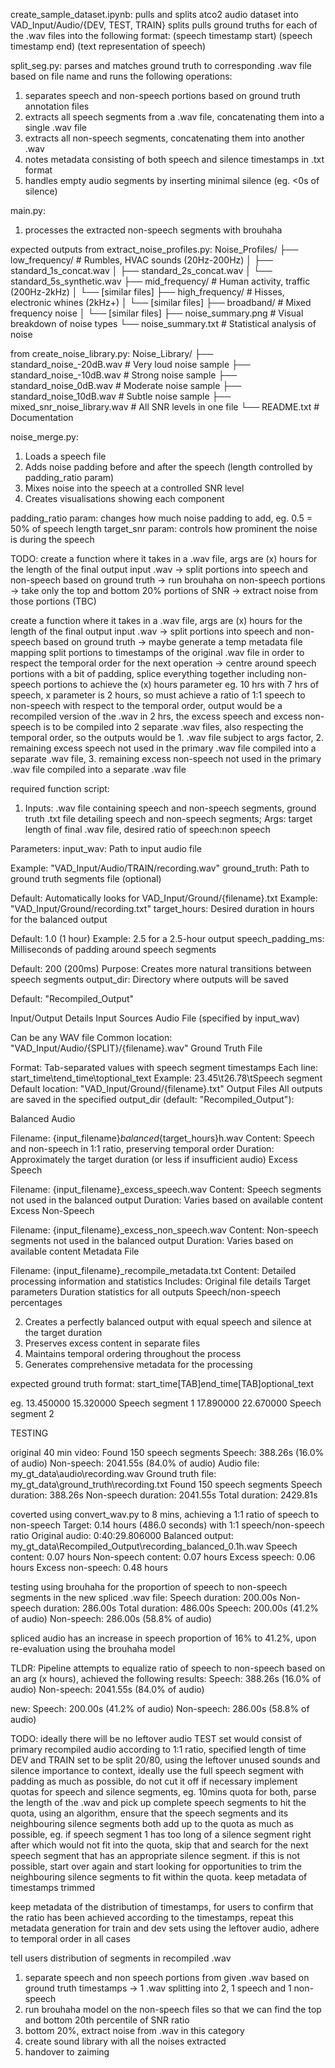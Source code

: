 create_sample_dataset.ipynb:
pulls and splits atco2 audio dataset into VAD_Input/Audio/{DEV, TEST, TRAIN} splits
pulls ground truths for each of the .wav files into the following format: (speech timestamp start) (speech timestamp end) (text representation of speech)

split_seg.py:
parses and matches ground truth to corresponding .wav file based on file name and runs the following operations:
1. separates speech and non-speech portions based on ground truth annotation files
2. extracts all speech segments from a .wav file, concatenating them into a single .wav file
3. extracts all non-speech segments, concatenating them into another .wav
4. notes metadata consisting of both speech and silence timestamps in .txt format
5. handles empty audio segments by inserting minimal silence (eg. <0s of silence)

main.py:
1. processes the extracted non-speech segments with brouhaha

expected outputs from extract_noise_profiles.py:
Noise_Profiles/
├── low_frequency/         # Rumbles, HVAC sounds (20Hz-200Hz)
│   ├── standard_1s_concat.wav
│   ├── standard_2s_concat.wav
│   └── standard_5s_synthetic.wav
├── mid_frequency/         # Human activity, traffic (200Hz-2kHz)
│   └── [similar files]
├── high_frequency/        # Hisses, electronic whines (2kHz+)
│   └── [similar files]
├── broadband/             # Mixed frequency noise
│   └── [similar files]
├── noise_summary.png      # Visual breakdown of noise types
└── noise_summary.txt      # Statistical analysis of noise

from create_noise_library.py:
Noise_Library/
├── standard_noise_-20dB.wav   # Very loud noise sample
├── standard_noise_-10dB.wav   # Strong noise sample
├── standard_noise_0dB.wav     # Moderate noise sample
├── standard_noise_10dB.wav    # Subtle noise sample
├── mixed_snr_noise_library.wav  # All SNR levels in one file
└── README.txt                   # Documentation

noise_merge.py:
1. Loads a speech file
2. Adds noise padding before and after the speech (length controlled by padding_ratio param)
3. Mixes noise into the speech at a controlled SNR level
4. Creates visualisations showing each component

padding_ratio param: changes how much noise padding to add, eg. 0.5 = 50% of speech length
target_snr param: controls how prominent the noise is during the speech

TODO:
create a function where it takes in a .wav file, args are (x) hours for the length of the final output
input .wav -> split portions into speech and non-speech based on ground truth -> run brouhaha on non-speech portions -> take only the top and bottom 20% portions of SNR -> extract noise from those portions (TBC) 

create a function where it takes in a .wav file, args are (x) hours for the length of the final output
input .wav -> split portions into speech and non-speech based on ground truth -> maybe generate a temp metadata file mapping split portions to timestamps of the original .wav file in order to respect the temporal order for the next operation -> centre around speech portions with a bit of padding, splice everything together including non-speech portions to achieve the (x) hours parameter eg. 10 hrs with 7 hrs of speech, x parameter is 2 hours, so must achieve a ratio of 1:1 speech to non-speech with respect to the temporal order, output would be a recompiled version of the .wav in 2 hrs, the excess speech and excess non-speech is to be compiled into 2 separate .wav files, also respecting the temporal order, so the outputs would be 1. .wav file subject to args factor, 2. remaining excess speech not used in the primary .wav file compiled into a separate .wav file, 3. remaining excess non-speech not used in the primary .wav file compiled into a separate .wav file

required function script:
1. Inputs: .wav file containing speech and non-speech segments, ground truth .txt file detailing speech and non-speech segments; Args: target length of final .wav file, desired ratio of speech:non speech

Parameters:
input_wav: Path to input audio file

Example: "VAD_Input/Audio/TRAIN/recording.wav"
ground_truth: Path to ground truth segments file (optional)

Default: Automatically looks for VAD_Input/Ground/{filename}.txt
Example: "VAD_Input/Ground/recording.txt"
target_hours: Desired duration in hours for the balanced output

Default: 1.0 (1 hour)
Example: 2.5 for a 2.5-hour output
speech_padding_ms: Milliseconds of padding around speech segments

Default: 200 (200ms)
Purpose: Creates more natural transitions between speech segments
output_dir: Directory where outputs will be saved

Default: "Recompiled_Output"

Input/Output Details
Input Sources
Audio File (specified by input_wav)

Can be any WAV file
Common location: "VAD_Input/Audio/{SPLIT}/{filename}.wav"
Ground Truth File

Format: Tab-separated values with speech segment timestamps
Each line: start_time\tend_time\toptional_text
Example: 23.45\t26.78\tSpeech segment
Default location: "VAD_Input/Ground/{filename}.txt"
Output Files
All outputs are saved in the specified output_dir (default: "Recompiled_Output"):

Balanced Audio

Filename: {input_filename}_balanced_{target_hours}h.wav
Content: Speech and non-speech in 1:1 ratio, preserving temporal order
Duration: Approximately the target duration (or less if insufficient audio)
Excess Speech

Filename: {input_filename}_excess_speech.wav
Content: Speech segments not used in the balanced output
Duration: Varies based on available content
Excess Non-Speech

Filename: {input_filename}_excess_non_speech.wav
Content: Non-speech segments not used in the balanced output
Duration: Varies based on available content
Metadata File

Filename: {input_filename}_recompile_metadata.txt
Content: Detailed processing information and statistics
Includes:
Original file details
Target parameters
Duration statistics for all outputs
Speech/non-speech percentages

2. Creates a perfectly balanced output with equal speech and silence at the target duration
3. Preserves excess content in separate files
4. Maintains temporal ordering throughout the process
5. Generates comprehensive metadata for the processing

expected ground truth format:
start_time[TAB]end_time[TAB]optional_text

eg.
13.450000	15.320000	Speech segment 1
17.890000	22.670000	Speech segment 2

TESTING

original 40 min video:
Found 150 speech segments
Speech: 388.26s (16.0% of audio)
Non-speech: 2041.55s (84.0% of audio)
Audio file: my_gt_data\audio\recording.wav
Ground truth file: my_gt_data\ground_truth\recording.txt
Found 150 speech segments
Speech duration: 388.26s
Non-speech duration: 2041.55s
Total duration: 2429.81s

coverted using convert_wav.py to 8 mins, achieving a 1:1 ratio of speech to non-speech
Target: 0.14 hours (486.0 seconds) with 1:1 speech/non-speech ratio
Original audio: 0:40:29.806000
Balanced output: my_gt_data\Recompiled_Output\recording_balanced_0.1h.wav
Speech content: 0.07 hours
Non-speech content: 0.07 hours
Excess speech: 0.06 hours
Excess non-speech: 0.48 hours

testing using brouhaha for the proportion of speech to non-speech segments in the new spliced .wav file:
Speech duration: 200.00s
Non-speech duration: 286.00s
Total duration: 486.00s
Speech: 200.00s (41.2% of audio)
Non-speech: 286.00s (58.8% of audio)

spliced audio has an increase in speech proportion of 16% to 41.2%, upon re-evaluation using the brouhaha model

TLDR:
Pipeline attempts to equalize ratio of speech to non-speech based on an arg (x hours), achieved the following results:
Speech: 388.26s (16.0% of audio)
Non-speech: 2041.55s (84.0% of audio)

new:
Speech: 200.00s (41.2% of audio)
Non-speech: 286.00s (58.8% of audio)

TODO:
ideally there will be no leftover audio
TEST set would consist of primary recompiled audio according to 1:1 ratio, specified length of time
DEV and TRAIN set to be split 20/80, using the leftover unused sounds and silence
importance to context, ideally use the full speech segment with padding as much as possible, do not cut it off if necessary
implement quotas for speech and silence segments, eg. 10mins quota for both, parse the length of the .wav and pick up complete speech segments to hit the quota, using an algorithm, ensure that the speech segments and its neighbouring silence segments both add up to the quota as much as possible, eg. if speech segment 1 has too long of a silence segment right after which would not fit into the quota, skip that and search for the next speech segment that has an appropriate silence segment. if this is not possible, start over again and start looking for opportunities to trim the neighbouring silence segments to fit within the quota. keep metadata of timestamps trimmed

keep metadata of the distribution of timestamps, for users to confirm that the ratio has been achieved according to the timestamps, repeat this metadata generation for train and dev sets using the leftover audio, adhere to temporal order in all cases

tell users distribution of segments in recompiled .wav


1. separate speech and non speech portions from given .wav based on ground truth timestamps -> 1 .wav splitting into 2, 1 speech and 1 non-speech
2. run brouhaha model on the non-speech files so that we can find the top and bottom 20th percentile of SNR ratio
3. bottom 20%, extract noise from .wav in this category
4. create sound library with all the noises extracted
5. handover to zaiming